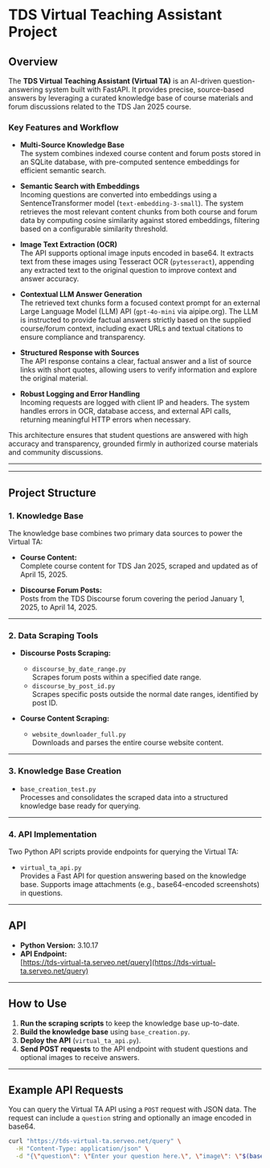 # TDS Virtual Teaching Assistant Project

## Overview

The **TDS Virtual Teaching Assistant (Virtual TA)** is an AI-driven question-answering system built with FastAPI. It provides precise, source-based answers by leveraging a curated knowledge base of course materials and forum discussions related to the TDS Jan 2025 course.

### Key Features and Workflow

- **Multi-Source Knowledge Base**  
  The system combines indexed course content and forum posts stored in an SQLite database, with pre-computed sentence embeddings for efficient semantic search.

- **Semantic Search with Embeddings**  
  Incoming questions are converted into embeddings using a SentenceTransformer model (`text-embedding-3-small`). The system retrieves the most relevant content chunks from both course and forum data by computing cosine similarity against stored embeddings, filtering based on a configurable similarity threshold.

- **Image Text Extraction (OCR)**  
  The API supports optional image inputs encoded in base64. It extracts text from these images using Tesseract OCR (`pytesseract`), appending any extracted text to the original question to improve context and answer accuracy.

- **Contextual LLM Answer Generation**  
  The retrieved text chunks form a focused context prompt for an external Large Language Model (LLM) API (`gpt-4o-mini` via aipipe.org). The LLM is instructed to provide factual answers strictly based on the supplied course/forum context, including exact URLs and textual citations to ensure compliance and transparency.

- **Structured Response with Sources**  
  The API response contains a clear, factual answer and a list of source links with short quotes, allowing users to verify information and explore the original material.

- **Robust Logging and Error Handling**  
  Incoming requests are logged with client IP and headers. The system handles errors in OCR, database access, and external API calls, returning meaningful HTTP errors when necessary.

This architecture ensures that student questions are answered with high accuracy and transparency, grounded firmly in authorized course materials and community discussions.

---



---

## Project Structure

### 1. Knowledge Base
The knowledge base combines two primary data sources to power the Virtual TA:

- **Course Content:**  
  Complete course content for TDS Jan 2025, scraped and updated as of April 15, 2025.

- **Discourse Forum Posts:**  
  Posts from the TDS Discourse forum covering the period January 1, 2025, to April 14, 2025.

---

### 2. Data Scraping Tools

- **Discourse Posts Scraping:**
  - `discourse_by_date_range.py`  
    Scrapes forum posts within a specified date range.
  - `discourse_by_post_id.py`  
    Scrapes specific posts outside the normal date ranges, identified by post ID.

- **Course Content Scraping:**
  - `website_downloader_full.py`  
    Downloads and parses the entire course website content.

---

### 3. Knowledge Base Creation

- `base_creation_test.py`  
  Processes and consolidates the scraped data into a structured knowledge base ready for querying.

---

### 4. API Implementation

Two Python API scripts provide endpoints for querying the Virtual TA:

- `virtual_ta_api.py`  
  Provides a Fast API for question answering based on the knowledge base. Supports image attachments (e.g., base64-encoded screenshots) in questions.

---

## API

- **Python Version:** 3.10.17
- **API Endpoint:**  
  [https://tds-virtual-ta.serveo.net/query](https://tds-virtual-ta.serveo.net/query)

---

## How to Use

1. **Run the scraping scripts** to keep the knowledge base up-to-date.
2. **Build the knowledge base** using `base_creation.py`.
3. **Deploy the API** (`virtual_ta_api.py`).
4. **Send POST requests** to the API endpoint with student questions and optional images to receive answers.

---

## Example API Requests

You can query the Virtual TA API using a `POST` request with JSON data. The request can include a `question` string and optionally an image encoded in base64.

```bash
curl "https://tds-virtual-ta.serveo.net/query" \
  -H "Content-Type: application/json" \
  -d "{\"question\": \"Enter your question here.\", \"image\": \"$(base64 -w0 /img_path/img [Optional].)\"}"
